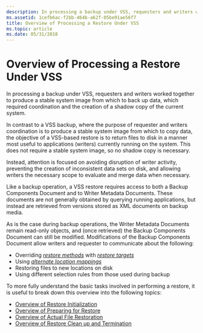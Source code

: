 ```yaml
---
description: In processing a backup under VSS, requesters and writers worked together to produce a stable system image from which to back up data, which required coordination and the creation of a shadow copy of the current system.
ms.assetid: 1cefb6ac-f2bb-464b-a62f-05be91ae56f7
title: Overview of Processing a Restore Under VSS
ms.topic: article
ms.date: 05/31/2018
---
```


# Overview of Processing a Restore Under VSS

In processing a backup under VSS, requesters and writers worked together to produce a stable system image from which to back up data, which required coordination and the creation of a shadow copy of the current system.

In contrast to a VSS backup, where the purpose of requester and writers coordination is to produce a stable system image from which to copy data, the objective of a VSS-based restore is to return files to disk in a manner most useful to applications (writers) currently running on the system. This does not require a stable system image, so no shadow copy is necessary.

Instead, attention is focused on avoiding disruption of writer activity, preventing the creation of inconsistent data sets on disk, and allowing writers the necessary scope to evaluate and merge data when necessary.

Like a backup operation, a VSS restore requires access to both a Backup Components Document and to Writer Metadata Documents. These documents are not generally obtained by querying running applications, but instead are retrieved from versions stored as XML documents on backup media.

As is the case during backup operations, the Writer Metadata Documents remain read-only objects, and (once retrieved) the Backup Components Document can still be modified. Modifications of the Backup Components Document allow writers and requester to communicate about the following:

-   Overriding [*restore methods*](vssgloss-r.md) with [*restore targets*](vssgloss-r.md)
-   Using [*alternate location mappings*](vssgloss-a.md)
-   Restoring files to new locations on disk
-   Using different selection rules from those used during backup

To more fully understand the basic tasks involved in performing a restore, it is useful to break down this overview into the following topics:

-   [Overview of Restore Initialization](overview-of-restore-initialization.md)
-   [Overview of Preparing for Restore](overview-of-preparing-for-restore.md)
-   [Overview of Actual File Restoration](overview-of-actual-file-restoration.md)
-   [Overview of Restore Clean up and Termination](overview-of-restore-clean-up-and-termination.md)

 

 



